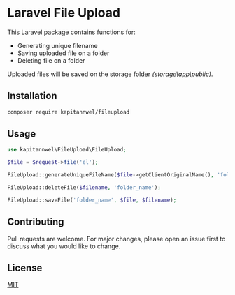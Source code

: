 # Laravel File Upload

This Laravel package contains functions for:

* Generating unique filename
* Saving uploaded file on a folder
* Deleting file on a folder

Uploaded files will be saved on the storage folder *(storage\app\public)*.

## Installation

```bash
composer require kapitannwel/fileupload
```

## Usage

```php
use kapitannwel\FileUpload\FileUpload;

$file = $request->file('el');

FileUpload::generateUniqueFileName($file->getClientOriginalName(), 'folder_name');

FileUpload::deleteFile($filename, 'folder_name');

FileUpload::saveFile('folder_name', $file, $filename);
```

## Contributing
Pull requests are welcome. For major changes, please open an issue first to discuss what you would like to change.

## License
[MIT](https://choosealicense.com/licenses/mit/)
